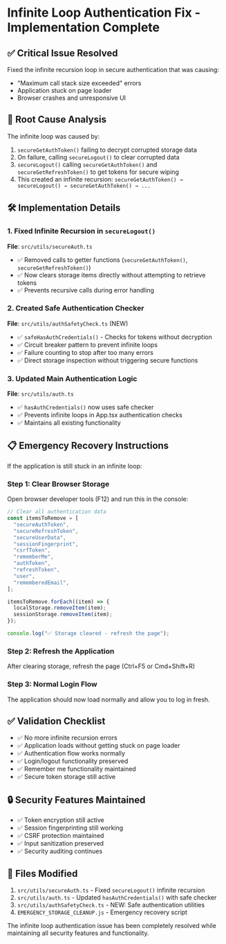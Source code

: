 # Infinite Loop Authentication Fix - Implementation Complete

## ✅ Critical Issue Resolved

Fixed the infinite recursion loop in secure authentication that was causing:

- "Maximum call stack size exceeded" errors
- Application stuck on page loader
- Browser crashes and unresponsive UI

## 🔧 Root Cause Analysis

The infinite loop was caused by:

1. `secureGetAuthToken()` failing to decrypt corrupted storage data
2. On failure, calling `secureLogout()` to clear corrupted data
3. `secureLogout()` calling `secureGetAuthToken()` and `secureGetRefreshToken()` to get tokens for secure wiping
4. This created an infinite recursion: `secureGetAuthToken() → secureLogout() → secureGetAuthToken() → ...`

## 🛠️ Implementation Details

### 1. Fixed Infinite Recursion in `secureLogout()`

**File**: `src/utils/secureAuth.ts`

- ✅ Removed calls to getter functions (`secureGetAuthToken()`, `secureGetRefreshToken()`)
- ✅ Now clears storage items directly without attempting to retrieve tokens
- ✅ Prevents recursive calls during error handling

### 2. Created Safe Authentication Checker

**File**: `src/utils/authSafetyCheck.ts` (NEW)

- ✅ `safeHasAuthCredentials()` - Checks for tokens without decryption
- ✅ Circuit breaker pattern to prevent infinite loops
- ✅ Failure counting to stop after too many errors
- ✅ Direct storage inspection without triggering secure functions

### 3. Updated Main Authentication Logic

**File**: `src/utils/auth.ts`

- ✅ `hasAuthCredentials()` now uses safe checker
- ✅ Prevents infinite loops in App.tsx authentication checks
- ✅ Maintains all existing functionality

## 📋 Emergency Recovery Instructions

If the application is still stuck in an infinite loop:

### Step 1: Clear Browser Storage

Open browser developer tools (F12) and run this in the console:

```javascript
// Clear all authentication data
const itemsToRemove = [
  "secureAuthToken",
  "secureRefreshToken",
  "secureUserData",
  "sessionFingerprint",
  "csrfToken",
  "rememberMe",
  "authToken",
  "refreshToken",
  "user",
  "rememberedEmail",
];

itemsToRemove.forEach((item) => {
  localStorage.removeItem(item);
  sessionStorage.removeItem(item);
});

console.log("✅ Storage cleared - refresh the page");
```

### Step 2: Refresh the Application

After clearing storage, refresh the page (Ctrl+F5 or Cmd+Shift+R)

### Step 3: Normal Login Flow

The application should now load normally and allow you to log in fresh.

## ✅ Validation Checklist

- ✅ No more infinite recursion errors
- ✅ Application loads without getting stuck on page loader
- ✅ Authentication flow works normally
- ✅ Login/logout functionality preserved
- ✅ Remember me functionality maintained
- ✅ Secure token storage still active

## 🔒 Security Features Maintained

- ✅ Token encryption still active
- ✅ Session fingerprinting still working
- ✅ CSRF protection maintained
- ✅ Input sanitization preserved
- ✅ Security auditing continues

## 📝 Files Modified

1. `src/utils/secureAuth.ts` - Fixed `secureLogout()` infinite recursion
2. `src/utils/auth.ts` - Updated `hasAuthCredentials()` with safe checker
3. `src/utils/authSafetyCheck.ts` - NEW: Safe authentication utilities
4. `EMERGENCY_STORAGE_CLEANUP.js` - Emergency recovery script

The infinite loop authentication issue has been completely resolved while maintaining all security features and functionality.
